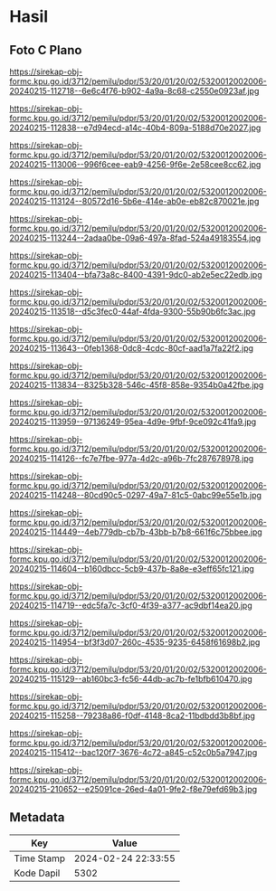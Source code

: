 # Hasil

## Foto C Plano

https://sirekap-obj-formc.kpu.go.id/3712/pemilu/pdpr/53/20/01/20/02/5320012002006-20240215-112718--6e6c4f76-b902-4a9a-8c68-c2550e0923af.jpg

https://sirekap-obj-formc.kpu.go.id/3712/pemilu/pdpr/53/20/01/20/02/5320012002006-20240215-112838--e7d94ecd-a14c-40b4-809a-5188d70e2027.jpg

https://sirekap-obj-formc.kpu.go.id/3712/pemilu/pdpr/53/20/01/20/02/5320012002006-20240215-113006--996f6cee-eab9-4256-9f6e-2e58cee8cc62.jpg

https://sirekap-obj-formc.kpu.go.id/3712/pemilu/pdpr/53/20/01/20/02/5320012002006-20240215-113124--80572d16-5b6e-414e-ab0e-eb82c870021e.jpg

https://sirekap-obj-formc.kpu.go.id/3712/pemilu/pdpr/53/20/01/20/02/5320012002006-20240215-113244--2adaa0be-09a6-497a-8fad-524a49183554.jpg

https://sirekap-obj-formc.kpu.go.id/3712/pemilu/pdpr/53/20/01/20/02/5320012002006-20240215-113404--bfa73a8c-8400-4391-9dc0-ab2e5ec22edb.jpg

https://sirekap-obj-formc.kpu.go.id/3712/pemilu/pdpr/53/20/01/20/02/5320012002006-20240215-113518--d5c3fec0-44af-4fda-9300-55b90b6fc3ac.jpg

https://sirekap-obj-formc.kpu.go.id/3712/pemilu/pdpr/53/20/01/20/02/5320012002006-20240215-113643--0feb1368-0dc8-4cdc-80cf-aad1a7fa22f2.jpg

https://sirekap-obj-formc.kpu.go.id/3712/pemilu/pdpr/53/20/01/20/02/5320012002006-20240215-113834--8325b328-546c-45f8-858e-9354b0a42fbe.jpg

https://sirekap-obj-formc.kpu.go.id/3712/pemilu/pdpr/53/20/01/20/02/5320012002006-20240215-113959--97136249-95ea-4d9e-9fbf-9ce092c41fa9.jpg

https://sirekap-obj-formc.kpu.go.id/3712/pemilu/pdpr/53/20/01/20/02/5320012002006-20240215-114126--fc7e7fbe-977a-4d2c-a96b-7fc287678978.jpg

https://sirekap-obj-formc.kpu.go.id/3712/pemilu/pdpr/53/20/01/20/02/5320012002006-20240215-114248--80cd90c5-0297-49a7-81c5-0abc99e55e1b.jpg

https://sirekap-obj-formc.kpu.go.id/3712/pemilu/pdpr/53/20/01/20/02/5320012002006-20240215-114449--4eb779db-cb7b-43bb-b7b8-661f6c75bbee.jpg

https://sirekap-obj-formc.kpu.go.id/3712/pemilu/pdpr/53/20/01/20/02/5320012002006-20240215-114604--b160dbcc-5cb9-437b-8a8e-e3eff65fc121.jpg

https://sirekap-obj-formc.kpu.go.id/3712/pemilu/pdpr/53/20/01/20/02/5320012002006-20240215-114719--edc5fa7c-3cf0-4f39-a377-ac9dbf14ea20.jpg

https://sirekap-obj-formc.kpu.go.id/3712/pemilu/pdpr/53/20/01/20/02/5320012002006-20240215-114954--bf3f3d07-260c-4535-9235-6458f61698b2.jpg

https://sirekap-obj-formc.kpu.go.id/3712/pemilu/pdpr/53/20/01/20/02/5320012002006-20240215-115129--ab160bc3-fc56-44db-ac7b-fe1bfb610470.jpg

https://sirekap-obj-formc.kpu.go.id/3712/pemilu/pdpr/53/20/01/20/02/5320012002006-20240215-115258--79238a86-f0df-4148-8ca2-11bdbdd3b8bf.jpg

https://sirekap-obj-formc.kpu.go.id/3712/pemilu/pdpr/53/20/01/20/02/5320012002006-20240215-115412--bac120f7-3676-4c72-a845-c52c0b5a7947.jpg

https://sirekap-obj-formc.kpu.go.id/3712/pemilu/pdpr/53/20/01/20/02/5320012002006-20240215-210652--e25091ce-26ed-4a01-9fe2-f8e79efd69b3.jpg


## Metadata

| Key        | Value               |
| ---------- | ------------------- |
| Time Stamp | 2024-02-24 22:33:55 |
| Kode Dapil | 5302                |



